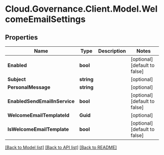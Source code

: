 # Cloud.Governance.Client.Model.WelcomeEmailSettings
## Properties

Name | Type | Description | Notes
------------ | ------------- | ------------- | -------------
**Enabled** | **bool** |  | [optional] [default to false]
**Subject** | **string** |  | [optional] 
**PersonalMessage** | **string** |  | [optional] 
**EnabledSendEmailInService** | **bool** |  | [optional] [default to false]
**WelcomeEmailTemplateId** | **Guid** |  | [optional] 
**IsWelcomeEmailTemplate** | **bool** |  | [optional] [default to false]

[[Back to Model list]](../README.md#documentation-for-models) [[Back to API list]](../README.md#documentation-for-api-endpoints) [[Back to README]](../README.md)

